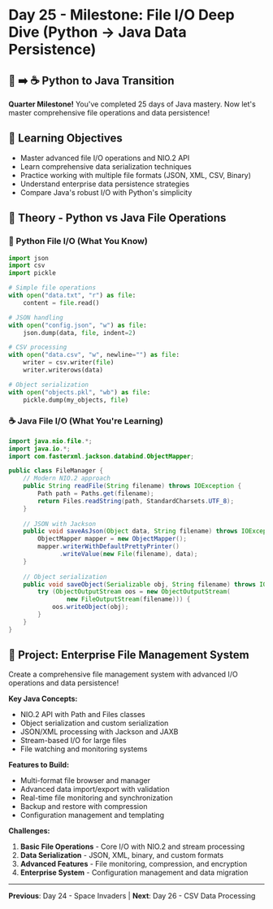 # Day 25 - Milestone: File I/O Deep Dive (Python → Java Data Persistence)

## 🐍 ➡️ ☕ Python to Java Transition

**Quarter Milestone!** You've completed 25 days of Java mastery. Now let's master comprehensive file operations and data persistence!

## 🎯 Learning Objectives
- Master advanced file I/O operations and NIO.2 API
- Learn comprehensive data serialization techniques
- Practice working with multiple file formats (JSON, XML, CSV, Binary)
- Understand enterprise data persistence strategies
- Compare Java's robust I/O with Python's simplicity

## 📖 Theory - Python vs Java File Operations

### 🐍 Python File I/O (What You Know)
```python
import json
import csv
import pickle

# Simple file operations
with open("data.txt", "r") as file:
    content = file.read()

# JSON handling
with open("config.json", "w") as file:
    json.dump(data, file, indent=2)

# CSV processing
with open("data.csv", "w", newline="") as file:
    writer = csv.writer(file)
    writer.writerows(data)

# Object serialization
with open("objects.pkl", "wb") as file:
    pickle.dump(my_objects, file)
```

### ☕ Java File I/O (What You're Learning)
```java
import java.nio.file.*;
import java.io.*;
import com.fasterxml.jackson.databind.ObjectMapper;

public class FileManager {
    // Modern NIO.2 approach
    public String readFile(String filename) throws IOException {
        Path path = Paths.get(filename);
        return Files.readString(path, StandardCharsets.UTF_8);
    }
    
    // JSON with Jackson
    public void saveAsJson(Object data, String filename) throws IOException {
        ObjectMapper mapper = new ObjectMapper();
        mapper.writerWithDefaultPrettyPrinter()
              .writeValue(new File(filename), data);
    }
    
    // Object serialization
    public void saveObject(Serializable obj, String filename) throws IOException {
        try (ObjectOutputStream oos = new ObjectOutputStream(
                new FileOutputStream(filename))) {
            oos.writeObject(obj);
        }
    }
}
```

## 🚀 Project: Enterprise File Management System

Create a comprehensive file management system with advanced I/O operations and data persistence!

**Key Java Concepts:**
- NIO.2 API with Path and Files classes
- Object serialization and custom serialization
- JSON/XML processing with Jackson and JAXB
- Stream-based I/O for large files
- File watching and monitoring systems

**Features to Build:**
- Multi-format file browser and manager
- Advanced data import/export with validation
- Real-time file monitoring and synchronization
- Backup and restore with compression
- Configuration management and templating

**Challenges:**
1. **Basic File Operations** - Core I/O with NIO.2 and stream processing
2. **Data Serialization** - JSON, XML, binary, and custom formats
3. **Advanced Features** - File monitoring, compression, and encryption
4. **Enterprise System** - Configuration management and data migration

---
**Previous**: Day 24 - Space Invaders | **Next**: Day 26 - CSV Data Processing